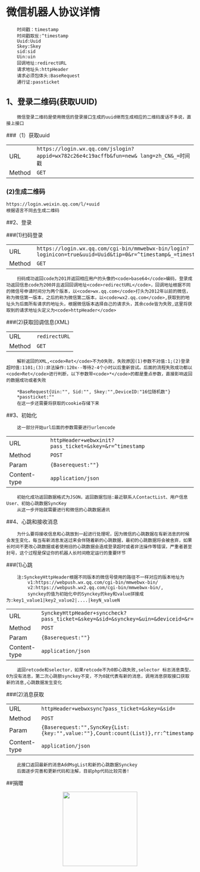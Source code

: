 # 微信机器人协议详情


		时间戳：timestamp
		时间戳取反:^timestamp
		Uuid:Uuid
		Skey:Skey
		sid:sid
		Uin:uin
		回调地址:redirectURL
		请求地址头:httpHeader
		请求必须包体头:BaseRequest
		通行证:passticket


## 1、登录二维码(获取UUID)

		微信登录二维码是使用微信的登录接口生成的uuid继而生成相应的二维码废话不多说，直接上接口


###（1）获取uuid


<table>
	<tr>
	<td>URL</td>
	<td><code>https://login.wx.qq.com/jslogin?appid=wx782c26e4c19acffb&fun=new& lang=zh_CN&_=时间戳</code></td>
	</tr>
	<tr>
	<td>Method</td>
	<td><code>GET</code></td>
	</tr>
</table>


### (2)生成二维码


	https://login.weixin.qq.com/l/+uuid
	根据语言不同去生成二维码


##2、登录


###(1)扫码登录
<table>
	<tr>
	<td>URL</td>
	<td><code>https://login.wx.qq.com/cgi-bin/mmwebwx-bin/login?loginicon=true&uuid=Uuid&tip=0&r=^timestamp&_=timestamp</code></td>
	</tr>
	<tr>
	<td>Method</td>
	<td><code>GET</code></td>
	</tr>
</table>


		扫码成功返回code为201并返回相应用户的头像的<code>base64</code>编码，登录成功返回信息code为200并且返回回调地址<code>redirectURL</code>，回调地址根据不同的微信号申请时间分为两个版本，以<code>wx.qq.com</code>打头为2012年以前的微信，称为微信第一版本，之后的称为微信第二版本，以<code>wx2.qq.com</code>,获取到的地址头为后面所有请求的地址头，根据微信版本选择自己的请求头，其余code皆为失败,这里将获取到的请求地址头定义为<code>httpHeader</code>



###(2)获取回调信息(XML)
<table>
	<tr>
	<td>URL</td>
	<td><code>redirectURL</code></td>
	</tr>
	<tr>
	<td>Method</td>
	<td><code>GET</code></td>
	</tr>
</table>


		解析返回的XML,<code>Ret</code>不为0失败，失败原因(1)参数不对值:1;(2)登录超时值:1101;(3):非法操作:120x--等待2-4个小时以后重新尝试。后面的流程失败成功都以<code>Ret</code>进行判断，以下参数带<code>*</code>的都是重点参数，直接影响返回的数据成功或者失败
				
		*BaseRequest{Uin:"", Sid:"", Skey:"",DeviceID:"16位随机数"}
		*passticket:""
		在这一步还需要将获取的cookie存储下来

##3、初始化


		这一部分开始url后面的参数需要进行urlencode


<table>
	<tr>
	<td>URL</td>
	<td><code>httpHeader+webwxinit?pass_ticket=&skey=&r=^timestamp</code></td>
	</tr>
	<tr>
	<td>Method</td>
	<td><code>POST</code></td>
	</tr>
	<tr>
	<td>Param</td>
	<td><code>{Baserequest:""}</code></td>
	</tr>
	<tr>
	<td>Content-type</td>
	<td><code>application/json</code></td>
	</tr>
</table>


		初始化成功返回数据格式为JSON，返回数据包括:最近联系人ContactList、用户信息User、初始心跳数据SyncKey
		从这一步开始就需要进行和微信的心跳数据通讯


##4、心跳和接收消息


		为什么要将接收信息和心跳放到一起进行处理呢，因为微信的心跳数据在有新消息的时候会发生变化，每当有新消息发送过来会伴随着新的心跳数据，最初的心跳数据将会被舍弃，如果长时间不更改心跳数据或者使用旧的心跳数据会造成登录超时或者非法操作等错误，严重者甚至封号，这个过程是保证你的机器人长时间稳定运行的重要环节


###(1)心跳


		注:SynckeyHttpHeader根据不同版本的微信号使用的路径不一样对应的版本地址为
			v1:https://webpush.wx.qq.com/cgi-bin/mmwebwx-bin/
			v2:https://webpush.wx2.qq.com/cgi-bin/mmwebwx-bin/,
			synckey的值为初始化中的Synckey的key和value拼接成为:key1_value1|key2_value2|....|keyN_valueN
<table>
	<tr>
	<td>URL</td>
	<td><code>SynckeyHttpHeader+synccheck?pass_ticket=&skey=&sid=&synckey=&uin=&deviceid=&r=^timestamp&_=timestamp</code></td>
	</tr>
	<tr>
	<td>Method</td>
	<td><code>POST</code></td>
	</tr>
	<tr>
	<td>Param</td>
	<td><code>{Baserequest:""}</code></td>
	</tr>
	<tr>
	<td>Content-type</td>
	<td><code>application/json</code></td>
	</tr>
</table>


		返回retcode和selector，如果retcode不为0即心跳失败,selector 标志消息类型，0为没有消息，第二次心跳额synckey不变，不为0就代表有新的消息，调用消息获取接口获取新的消息,心跳数据发生变化


###(2)消息获取


<table>
	<tr>
	<td>URL</td>
	<td><code>httpHeader+webwxsync?pass_ticket=&skey=&sid=</code></td>
	</tr>
	<tr>
	<td>Method</td>
	<td><code>POST</code></td>
	</tr>
	<tr>
	<td>Param</td>
	<td><code>{Baserequest:"",SyncKey{List:{key:"",value:""},Count:count(List)},rr:^timestamp}</code></td>
	</tr>
	<tr>
	<td>Content-type</td>
	<td><code>application/json</code></td>
	</tr>
</table>


		此接口返回最新的消息AddMsgList和新的心跳数据Synckey
		后面逐步完善和更新代码和注解，目前php代码比较完善!



##捐赠

<center><img src="https://i.imgur.com/zMFLzt9.jpg" width="200" align=center /></center>
